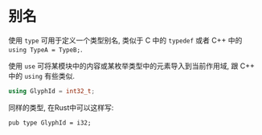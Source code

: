# 别名

使用 `type` 可用于定义一个类型别名, 类似于 C 中的 `typedef` 或者 C++ 中的 `using TypeA = TypeB;`.

使用 `use` 可将某模块中的内容或某枚举类型中的元素导入到当前作用域, 跟 C++ 中的 `using` 有些类似.

```C++
using GlyphId = int32_t;
```

同样的类型, 在Rust中可以这样写:

```rust, no_run
pub type GlyphId = i32;
```